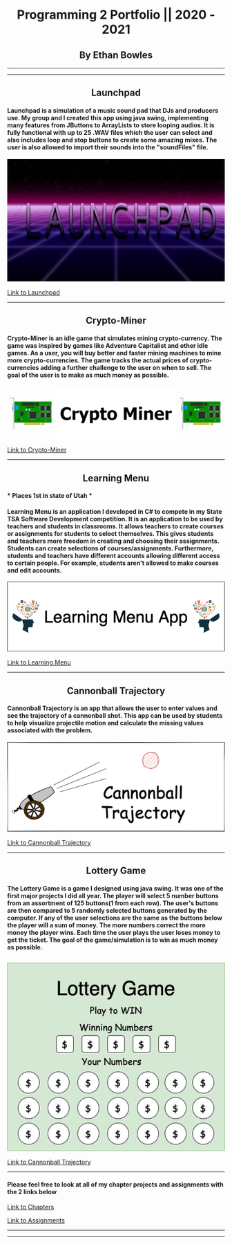 <h1 align="center">Programming 2 Portfolio || 2020 - 2021</h1>
<h2 align="center">By Ethan Bowles</h2>

___
___
<h2 align="center">Launchpad</h2>

#### Launchpad is a simulation of a music sound pad that DJs and producers use. My group and I created this app using java swing, implementing many features from JButtons to ArrayLists to store looping audios. It is fully functional with up to 25 .WAV files which the user can select and also includes loop and stop buttons to create some amazing mixes. The user is also allowed to import their sounds into the "soundFiles" file. 
<p align="center">
  <img src="Launchpad/CONTENTS/background.png" />
</p>

[Link to Launchpad](Launchpad)

___
<h2 align="center">Crypto-Miner</h2>

#### Crypto-Miner is an idle game that simulates mining crypto-currency. The game was inspired by games like Adventure Capitalist and other idle games. As a user, you will buy better and faster mining machines to mine more crypto-currencies. The game tracks the actual prices of crypto-currencies adding a further challenge to the user on when to sell. The goal of the user is to make as much money as possible. 
<p align="center">
  <img src="CryptoMiner/CONTENTS/CryptoMinerLogo.draw.png" />
</p>

[Link to Crypto-Miner](CryptoMiner)

___
<h2 align="center">Learning Menu</h2>

#### * Places 1st in state of Utah *
#### Learning Menu is an application I developed in C# to compete in my State TSA Software Development competition. It is an application to be used by teachers and students in classrooms. It allows teachers to create courses or assignments for students to select themselves. This gives students and teachers more freedom in creating and choosing their assignments. Students can create selections of courses/assignments. Furthermore, students and teachers have different accounts allowing different access to certain people. For example, students aren't allowed to make courses and edit accounts. 
<p align="center">
  <img src="LearningMenu/CONTENTS/LearningMenu.png" />
</p>

[Link to Learning Menu](LearningMenu)

___
<h2 align="center">Cannonball Trajectory</h2>

#### Cannonball Trajectory is an app that allows the user to enter values and see the trajectory of a cannonball shot. This app can be used by students to help visualize projectile motion and calculate the missing values associated with the problem.

<p align="center">
  <img src="Cannon/CONTENTS/Cannonball.png" />
</p>

[Link to Cannonball Trajectory](Cannon)

___
<h2 align="center">Lottery Game</h2>

#### The Lottery Game is a game I designed using java swing. It was one of the first major projects I did all year. The player will select 5 number buttons from an assortment of 125 buttons(1 from each row). The user's buttons are then compared to 5 randomly selected buttons generated by the computer. If any of the user selections are the same as the buttons below the player will a sum of money. The more numbers correct the more money the player wins. Each time the user plays the user loses money to get the ticket. The goal of the game/simulation is to win as much money as possible.

<p align="center">
  <img src="LotteryGame/CONTENTS/Lottery.png" />
</p>

[Link to Cannonball Trajectory](LotteryGame)

___
#### Please feel free to look at all of my chapter projects and assignments with the 2 links below
[Link to Chapters](ChapterProjects?raw=true)

[Link to Assignments](Classwork?raw=true)

___
___

